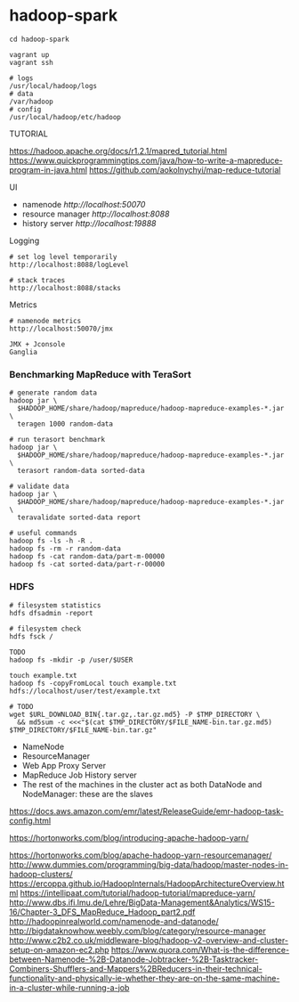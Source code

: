 # hadoop-spark

```
cd hadoop-spark

vagrant up
vagrant ssh

# logs
/usr/local/hadoop/logs
# data
/var/hadoop
# config
/usr/local/hadoop/etc/hadoop
```

TUTORIAL

https://hadoop.apache.org/docs/r1.2.1/mapred_tutorial.html
https://www.quickprogrammingtips.com/java/how-to-write-a-mapreduce-program-in-java.html
https://github.com/aokolnychyi/map-reduce-tutorial

UI

* namenode *http://localhost:50070*
* resource manager *http://localhost:8088*
* history server *http://localhost:19888*

Logging
```
# set log level temporarily
http://localhost:8088/logLevel

# stack traces
http://localhost:8088/stacks
```

Metrics
```
# namenode metrics
http://localhost:50070/jmx

JMX + Jconsole
Ganglia
```

### Benchmarking MapReduce with TeraSort

```
# generate random data
hadoop jar \
  $HADOOP_HOME/share/hadoop/mapreduce/hadoop-mapreduce-examples-*.jar \
  teragen 1000 random-data

# run terasort benchmark
hadoop jar \
  $HADOOP_HOME/share/hadoop/mapreduce/hadoop-mapreduce-examples-*.jar \
  terasort random-data sorted-data

# validate data
hadoop jar \
  $HADOOP_HOME/share/hadoop/mapreduce/hadoop-mapreduce-examples-*.jar \
  teravalidate sorted-data report

# useful commands
hadoop fs -ls -h -R .
hadoop fs -rm -r random-data
hadoop fs -cat random-data/part-m-00000
hadoop fs -cat sorted-data/part-r-00000
```

### HDFS

```
# filesystem statistics
hdfs dfsadmin -report

# filesystem check
hdfs fsck /

TODO
hadoop fs -mkdir -p /user/$USER

touch example.txt
hadoop fs -copyFromLocal touch example.txt hdfs://localhost/user/test/example.txt

# TODO
wget $URL_DOWNLOAD_BIN{.tar.gz,.tar.gz.md5} -P $TMP_DIRECTORY \
  && md5sum -c <<<"$(cat $TMP_DIRECTORY/$FILE_NAME-bin.tar.gz.md5)  $TMP_DIRECTORY/$FILE_NAME-bin.tar.gz"

```

* NameNode
* ResourceManager
* Web App Proxy Server
* MapReduce Job History server
* The rest of the machines in the cluster act as both DataNode and NodeManager:  these are the slaves

https://docs.aws.amazon.com/emr/latest/ReleaseGuide/emr-hadoop-task-config.html

https://hortonworks.com/blog/introducing-apache-hadoop-yarn/

https://hortonworks.com/blog/apache-hadoop-yarn-resourcemanager/
http://www.dummies.com/programming/big-data/hadoop/master-nodes-in-hadoop-clusters/
https://ercoppa.github.io/HadoopInternals/HadoopArchitectureOverview.html
https://intellipaat.com/tutorial/hadoop-tutorial/mapreduce-yarn/
http://www.dbs.ifi.lmu.de/Lehre/BigData-Management&Analytics/WS15-16/Chapter-3_DFS_MapReduce_Hadoop_part2.pdf
http://hadoopinrealworld.com/namenode-and-datanode/
http://bigdataknowhow.weebly.com/blog/category/resource-manager
http://www.c2b2.co.uk/middleware-blog/hadoop-v2-overview-and-cluster-setup-on-amazon-ec2.php
https://www.quora.com/What-is-the-difference-between-Namenode-%2B-Datanode-Jobtracker-%2B-Tasktracker-Combiners-Shufflers-and-Mappers%2BReducers-in-their-technical-functionality-and-physically-ie-whether-they-are-on-the-same-machine-in-a-cluster-while-running-a-job


